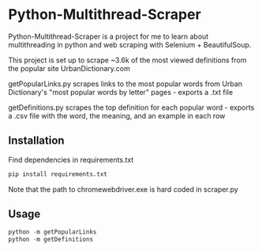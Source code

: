 # Python-Multithread-Scraper
Python-Multithread-Scraper is a project for me to learn about multithreading in python and web scraping with Selenium + BeautifulSoup.

This project is set up to scrape ~3.6k of the most viewed definitions from the popular site UrbanDictionary.com

getPopularLinks.py scrapes links to the most popular words from Urban Dictionary's "most popular words by letter" pages - exports a .txt file

getDefinitions.py scrapes the top definition for each popular word - exports a .csv file with the word, the meaning, and an example in each row

## Installation
Find dependencies in requirements.txt

```bash
pip install requirements.txt
```

Note that the path to chromewebdriver.exe is hard coded in scraper.py

## Usage

```python
python -m getPopularLinks
python -m getDefinitions
```

